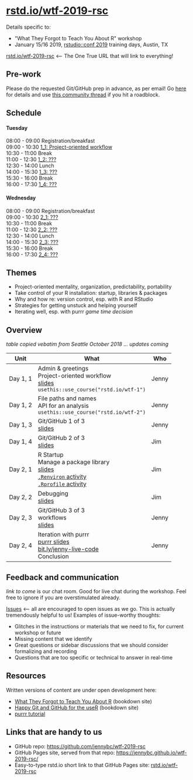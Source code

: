# [rstd.io/wtf-2019-rsc](https://rstd.io/wtf-2019-rsc)

Details specific to:

  * "What They Forgot to Teach You About R" workshop
  * January 15/16 2019, [rstudio::conf 2019](https://www.rstudio.com/conference/) training days, Austin, TX

[rstd.io/wtf-2019-rsc](https://rstd.io/wtf-2019-rsc) <-- The One True URL that will link to everything!

## Pre-work

Please do the requested Git/GitHub prep in advance, as per email! Go [here](http://happygitwithr.com/workshops.html#pre-workshop-set-up) for details and use [this community thread](https://community.rstudio.com/t/what-they-forgot-to-teach-you-system-setup-for-rstudio-conf-2019/20914) if you hit a roadblock.

## Schedule

#### Tuesday

08:00 - 09:00 Registration/breakfast  
09:00 - 10:30 [1_1: Project-oriented workflow](day1_1)  
10:30 - 11:00 Break  
11:00 - 12:30 [1_2: ???](day1_2)  
12:30 - 14:00 Lunch  
14:00 - 15:30 [1_3: ???](day1_3)   
15:30 - 16:00 Break  
16:00 - 17:30 [1_4: ???](day1_4)  

#### Wednesday

08:00 - 09:00 Registration/breakfast  
09:00 - 10:30 [2_1: ???](day2_1)  
10:30 - 11:00 Break  
11:00 - 12:30 [2_2: ???](day2_2)  
12:30 - 14:00 Lunch  
14:00 - 15:30 [2_3: ???](day2_3)  
15:30 - 16:00 Break  
16:00 - 17:30 [2_4: ???](day2_4)  

## Themes

  * Project-oriented mentality, organization, predictability, portability
  * Take control of your R installation: startup, libraries & packages
  * Why and how re: version control, esp. with R and RStudio
  * Strategies for getting unstuck and helping yourself
  * Iterating well, esp. with purrr *game time decision*

## Overview

*table copied vebatim from Seattle October 2018 ... updates coming*

| Unit          | What | Who |
|---------------|------|-----|
| Day 1, 1 | Admin & greetings<br>Project-oriented workflow<br>[slides](day1_slides1_projects-and-paths.pdf)<br>`usethis::use_course("rstd.io/wtf-1")` | Jenny
| Day 1, 2 | File paths and names<br>API for an analysis<br>`usethis::use_course("rstd.io/wtf-2")` | Jenny |
| Day 1, 3 | Git/GitHub 1 of 3<br>[slides](day1_slides2_git-and-github.pdf) | Jenny |
| Day 1, 4 | Git/GitHub 2 of 3<br>[slides](day1_slides4_git-branching-and-remotes.pdf) | Jim |
| Day 2, 1 | R Startup <br>Manage a package library<br>[slides](day2_slides1_R-startup-maintaining-libraries.pdf)<br>[`.Renviron` activity](https://whattheyforgot.org/r-startup.html#renviron)<br>[`.Rprofile` activity](https://whattheyforgot.org/r-startup.html#rprofile) | Jim |
| Day 2, 2 | Debugging<br>[slides](day2_slides2_Debugging-Code-Search.pdf)| Jim |
| Day 2, 3 | Git/GitHub 3 of 3<br>workflows<br>[slides](day2_slides3_git-dilemmas-and-workflows.pdf) | Jenny |
| Day 2, 4 | Iteration with purrr<br>[purrr slides](https://speakerdeck.com/jennybc/purrr-workshop)<br>[bit.ly/jenny-live-code](http://bit.ly/jenny-live-code)<br>Conclusion | Jenny |

## Feedback and communication

*link to come* is our chat room. Good for live chat during the workshop. Feel free to ignore if you are overstimulated already.

[Issues](https://github.com/jennybc/wtf-2019-rsc/issues) <-- all are encouraged to open issues as we go. This is actually tremendously helpful to us! Examples of issue-worthy thoughts:

  * Glitches in the instructions or materials that we need to fix, for current workshop or future
  * Missing content that we identify
  * Great questions or sidebar discussions that we should consider formalizing and recording
  * Questions that are too specific or technical to answer in real-time

## Resources

Written versions of content are under open development here:

  * [What They Forgot to Teach You About R](https://whattheyforgot.org) (bookdown site)
  * [Happy Git and GitHub for the useR](http://happygitwithr.com) (bookdown site)
  * [purrr tutorial](https://jennybc.github.io/purrr-tutorial/)
  
## Links that are handy to us

  * GitHub repo: <https://github.com/jennybc/wtf-2019-rsc>
  * GitHub Pages site, served from that repo: <https://jennybc.github.io/wtf-2019-rsc/>
  * Easy-to-type rstd.io short link to that GitHub Pages site: [rstd.io/wtf-2019-rsc](https://rstd.io/wtf-2019-rsc)
